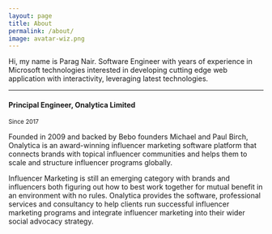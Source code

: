 ```yaml
---
layout: page
title: About
permalink: /about/
image: avatar-wiz.png
---
```


Hi, my name is Parag Nair. Software Engineer with years of experience in Microsoft technologies interested in developing cutting edge web application with interactivity, leveraging latest technologies.

***

#### Principal Engineer, Onalytica Limited
<small>Since 2017</small>

Founded in 2009 and backed by Bebo founders Michael and Paul Birch, Onalytica is an award-winning influencer marketing software platform that connects brands with topical influencer communities and helps them to scale and structure influencer programs globally.

Influencer Marketing is still an emerging category with brands and influencers both figuring out how to best work together for mutual benefit in an environment with no rules. Onalytica provides the software, professional services and consultancy to help clients run successful influencer marketing programs and integrate influencer marketing into their wider social advocacy strategy.